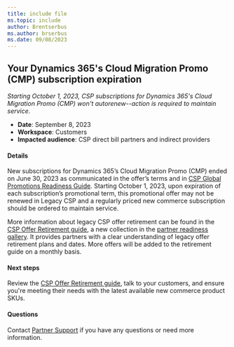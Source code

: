 ```yaml
---
title: include file
ms.topic: include
author: Brentserbus
ms.author: brserbus
ms.date: 09/08/2023
---
```


##  Your Dynamics 365's Cloud Migration Promo (CMP) subscription expiration 

*Starting October 1, 2023, CSP subscriptions for Dynamics 365's Cloud Migration Promo (CMP) won't autorenew--action is required to maintain service.*

- **Date**: September 8, 2023
- **Workspace**: Customers
- **Impacted audience**: CSP direct bill partners and indirect providers
 
#### Details

New subscriptions for Dynamics 365’s Cloud Migration Promo (CMP) ended on June 30, 2023 as communicated in the offer’s terms and in [CSP Global Promotions Readiness Guide](https://partner.microsoft.com/resources/detail/operations-promo-guide-pdf). Starting October 1, 2023, upon expiration of each subscription’s promotional term, this promotional offer may not be renewed in Legacy CSP and a regularly priced new commerce subscription should be ordered to maintain service.   

More information about legacy CSP offer retirement can be found in the [CSP Offer Retirement guide](https://partner.microsoft.com/resources/collection/cloud-solution-provider-offer-retirement-guide#/), a new collection in the [partner readiness gallery](https://partner.microsoft.com/resources/assets). It provides partners with a clear understanding of legacy offer retirement plans and dates. More offers will be added to the retirement guide on a monthly basis. 

#### Next steps

Review the [CSP Offer Retirement guide](https://partner.microsoft.com/resources/collection/cloud-solution-provider-offer-retirement-guide#/), talk to your customers, and ensure you're meeting their needs with the latest available new commerce product SKUs.

#### Questions

Contact [Partner Support](https://partner.microsoft.com/support) if you have any questions or need more information.

